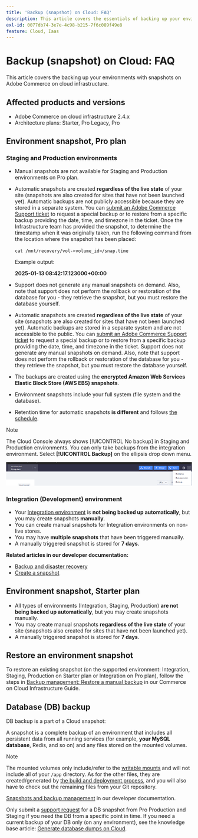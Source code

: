 ```yaml
---
title: 'Backup (snapshot) on Cloud: FAQ'
description: This article covers the essentials of backing up your environments with snapshots on Adobe Commerce on cloud infrastructure.
exl-id: 0077db74-3e7e-4c98-b215-7f6c089f49e8
feature: Cloud, Iaas
---
```

# Backup (snapshot) on Cloud: FAQ

This article covers the backing up your environments with snapshots on Adobe Commerce on cloud infrastructure.

## Affected products and versions

* Adobe Commerce on cloud infrastructure 2.4.x
* Architecture plans:  Starter, Pro Legacy, Pro

## Environment snapshot, Pro plan

### Staging and Production environments

* Manual snapshots are not available for Staging and Production environments on Pro plan.
* Automatic snapshots are created **regardless of the live state** of your site (snapshots are also created for sites that have not been launched yet). Automatic backups are not publicly accessible because they are stored in a separate system.
You can [submit an Adobe Commerce Support ticket](/docs/commerce-knowledge-base/kb/help-center-guide/magento-help-center-user-guide.html#submit-ticket) to request a special backup or to restore from a specific backup providing the date, time, and timezone in the ticket. Once the Infrastructure team has provided the snapshot, to determine the timestamp when it was originally taken, run the following command from the location where the snapshot has been placed:

  `cat /mnt/recovery/vol-<volume_id>/snap.time`

  Example output:

  <strong>2025-01-13 08:42:17.123000+00:00</strong>


* Support does not generate any manual snapshots on demand. Also, note that support does not perform the rollback or restoration of the database for you - they retrieve the snapshot, but you must restore the database yourself.
* Automatic snapshots are created **regardless of the live state** of your site (snapshots are also created for sites that have not been launched yet). Automatic backups are stored in a separate system and are not accessible to the public.
You can [submit an Adobe Commerce Support ticket](/help/help-center-guide/help-center/magento-help-center-user-guide.md) to request a special backup or to restore from a specific backup providing the date, time, and timezone in the ticket. Support does not generate any manual snapshots on demand.
Also, note that support does not perform the rollback or restoration of the database for you - they retrieve the snapshot, but you must restore the database yourself.
* The backups are created using the **encrypted Amazon Web Services Elastic Block Store (AWS EBS) snapshots**.
* Environment snapshots include your full system (file system and the database).
* Retention time for automatic snapshots **is different** and follows [the schedule](https://experienceleague.adobe.com/en/docs/commerce-on-cloud/user-guide/architecture/pro-architecture#backup-and-disaster-recovery).

>[!NOTE]
>
>The Cloud Console always shows [!UICONTROL No backup] in Staging and Production environments. You can only take backups from the integration environment. Select **[!UICONTROL Backup]** on the ellipsis drop down menu.
>
>![cloud_console_backup.png](assets/cloud_console_backup.png)

### Integration (Development) environment

* Your [Integration environment](https://experienceleague.adobe.com/en/docs/experience-cloud-kcs/kbarticles/ka-27242) is **not being backed up automatically**, but you may create snapshots **manually**.
* You can create manual snapshots for Integration environments on non-live stores.
* You may have **multiple snapshots** that have been triggered manually.
* A manually triggered snapshot is stored for **7 days**.

 **Related articles in our developer documentation:**

* [Backup and disaster recovery](https://experienceleague.adobe.com/en/docs/commerce-on-cloud/user-guide/architecture/pro-architecture#backup-and-disaster-recovery)
* [Create a snapshot](https://experienceleague.adobe.com/en/docs/commerce-on-cloud/user-guide/develop/storage/snapshots)

## Environment snapshot, Starter plan

* All types of environments (Integration, Staging, Production) **are not being backed up automatically**, but you may create snapshots manually.
* You may create manual snapshots **regardless of the live state** of your site (snapshots also created for sites that have not been launched yet).
* A manually triggered snapshot is stored for **7 days**.

## Restore an environment snapshot

To restore an existing snapshot (on the supported environment: Integration, Staging, Production on Starter plan or Integration on Pro plan), follow the steps in [Backup management: Restore a manual backup](https://experienceleague.adobe.com/en/docs/commerce-cloud-service/user-guide/develop/storage/snapshots#restore-a-manual-backup) in our Commerce on Cloud Infrastructure Guide.

## Database (DB) backup

DB backup is a part of a Cloud snapshot:

A snapshot is a complete backup of an environment that includes all persistent data from all running services (for example, **your MySQL database**, Redis, and so on) and any files stored on the mounted volumes.

>[!NOTE]
>
>The mounted volumes only include/refer to the [writable mounts](https://experienceleague.adobe.com/en/docs/commerce-on-cloud/user-guide/configure/app/properties/properties#mounts) and will not include all of your `/app` directory. As for the other files, they are created/generated by [the build and deployment process](https://experienceleague.adobe.com/en/docs/commerce-on-cloud/user-guide/architecture/pro-develop-deploy-workflow#deployment-workflow), and you will also have to check out the remaining files from your Git repository.

[Snapshots and backup management](https://experienceleague.adobe.com/en/docs/commerce-on-cloud/user-guide/develop/storage/snapshots) in our developer documentation.

Only submit a [support request](/help/help-center-guide/help-center/magento-help-center-user-guide.md) for a DB snapshot from Pro Production and Staging if you need the DB from a specific point in time. If you need a current backup of your DB only (on any environment), see the knowledge base article: [Generate database dumps on Cloud](/help/how-to/general/create-database-dump-on-cloud.md).
